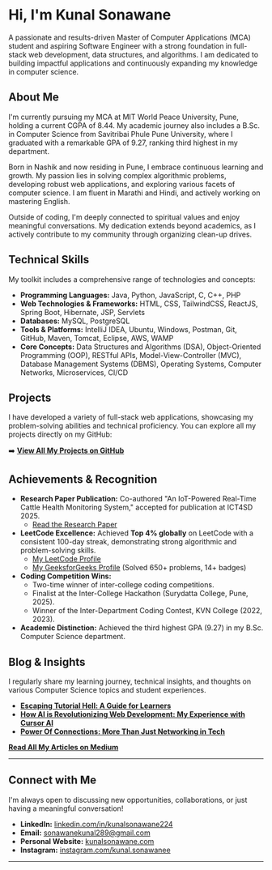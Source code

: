 # Hi, I'm Kunal Sonawane

A passionate and results-driven Master of Computer Applications (MCA) student and aspiring Software Engineer with a strong foundation in full-stack web development, data structures, and algorithms. I am dedicated to building impactful applications and continuously expanding my knowledge in computer science.

## About Me

I'm currently pursuing my MCA at MIT World Peace University, Pune, holding a current CGPA of 8.44. My academic journey also includes a B.Sc. in Computer Science from Savitribai Phule Pune University, where I graduated with a remarkable GPA of 9.27, ranking third highest in my department.

Born in Nashik and now residing in Pune, I embrace continuous learning and growth. My passion lies in solving complex algorithmic problems, developing robust web applications, and exploring various facets of computer science. I am fluent in Marathi and Hindi, and actively working on mastering English.

Outside of coding, I'm deeply connected to spiritual values and enjoy meaningful conversations. My dedication extends beyond academics, as I actively contribute to my community through organizing clean-up drives.

## Technical Skills

My toolkit includes a comprehensive range of technologies and concepts:

* **Programming Languages:** Java, Python, JavaScript, C, C++, PHP
* **Web Technologies & Frameworks:** HTML, CSS, TailwindCSS, ReactJS, Spring Boot, Hibernate, JSP, Servlets
* **Databases:** MySQL, PostgreSQL
* **Tools & Platforms:** IntelliJ IDEA, Ubuntu, Windows, Postman, Git, GitHub, Maven, Tomcat, Eclipse, AWS, WAMP
* **Core Concepts:** Data Structures and Algorithms (DSA), Object-Oriented Programming (OOP), RESTful APIs, Model-View-Controller (MVC), Database Management Systems (DBMS), Operating Systems, Computer Networks, Microservices, CI/CD

## Projects

I have developed a variety of full-stack web applications, showcasing my problem-solving abilities and technical proficiency. You can explore all my projects directly on my GitHub:

➡️ **[View All My Projects on GitHub](https://github.com/Kunal-sonawanee?tab=repositories)**

## Achievements & Recognition

* **Research Paper Publication:** Co-authored "An IoT-Powered Real-Time Cattle Health Monitoring System," accepted for publication at ICT4SD 2025.
    * [Read the Research Paper](https://drive.google.com/file/d/1QIbvxFgyUUeHn3lcpjl2qKQOUkYgdqjM/view?usp=drive_link)
* **LeetCode Excellence:** Achieved **Top 4% globally** on LeetCode with a consistent 100-day streak, demonstrating strong algorithmic and problem-solving skills.
    * [My LeetCode Profile](https://leetcode.com/u/kunal222004/)
    * [My GeeksforGeeks Profile](https://www.geeksforgeeks.org/user/sonawanekunal289/) (Solved 650+ problems, 14+ badges)
* **Coding Competition Wins:**
    * Two-time winner of inter-college coding competitions.
    * Finalist at the Inter-College Hackathon (Surydatta College, Pune, 2025).
    * Winner of the Inter-Department Coding Contest, KVN College (2022, 2023).
* **Academic Distinction:** Achieved the third highest GPA (9.27) in my B.Sc. Computer Science department.

## Blog & Insights

I regularly share my learning journey, technical insights, and thoughts on various Computer Science topics and student experiences.

* [**Escaping Tutorial Hell: A Guide for Learners**](https://medium.com/@sonawanekunal289/escaping-tutorial-hell-a-guide-for-learners-5837650e6309)
* [**How AI is Revolutionizing Web Development: My Experience with Cursor AI**](https://medium.com/@sonawanekunal289/how-ai-is-revolutionizing-web-development-my-experience-with-cursor-ai-5d9637537f3d)
* [**Power Of Connections: More Than Just Networking in Tech**](https://medium.com/@sonawanekunal289/the-power-of-connections-more-than-just-networking-in-tech-3faded81e380)

 **[Read All My Articles on Medium](https://medium.com/@sonawanekunal289)**

---

## Connect with Me

I'm always open to discussing new opportunities, collaborations, or just having a meaningful conversation!

* **LinkedIn:** [linkedin.com/in/kunalsonawane224](https://linkedin.com/in/kunalsonawane224)
* **Email:** sonawanekunal289@gmail.com
* **Personal Website:** [kunalsonawane.com](https://www.kunalsonawane.com)
* **Instagram:** [instagram.com/kunal.sonawanee](https://instagram.com/kunal.sonawanee)

---
